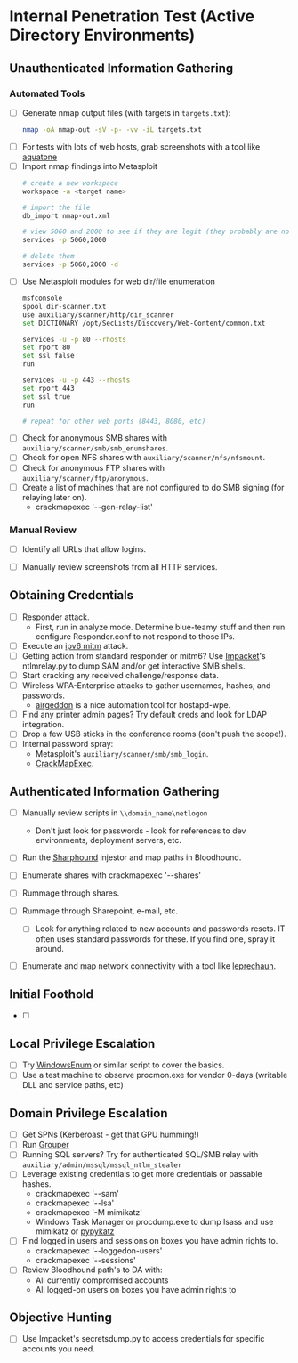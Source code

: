 # Internal Penetration Test (Active Directory Environments)

## Unauthenticated Information Gathering

### Automated Tools
- [ ] Generate nmap output files (with targets in `targets.txt`):
    ```sh
    nmap -oA nmap-out -sV -p- -vv -iL targets.txt
    ```
- [ ] For tests with lots of web hosts, grab screenshots with a tool like [aquatone](https://github.com/michenriksen/aquatone)
- [ ] Import nmap findings into Metasploit
    ```sh
    # create a new workspace
    workspace -a <target name>
    
    # import the file
    db_import nmap-out.xml
    
    # view 5060 and 2000 to see if they are legit (they probably are not)
    services -p 5060,2000
    
    # delete them
    services -p 5060,2000 -d
    ```
- [ ] Use Metasploit modules for web dir/file enumeration
    ```sh
    msfconsole
    spool dir-scanner.txt
    use auxiliary/scanner/http/dir_scanner
    set DICTIONARY /opt/SecLists/Discovery/Web-Content/common.txt
    
    services -u -p 80 --rhosts
    set rport 80
    set ssl false
    run
    
    services -u -p 443 --rhosts
    set rport 443
    set ssl true
    run
    
    # repeat for other web ports (8443, 8080, etc)
    ```
- [ ] Check for anonymous SMB shares with `auxiliary/scanner/smb/smb_enumshares`.
- [ ] Check for open NFS shares with `auxiliary/scanner/nfs/nfsmount`.
- [ ] Check for anonymous FTP shares with `auxiliary/scanner/ftp/anonymous`.
- [ ] Create a list of machines that are not configured to do SMB signing (for relaying later on).
    - crackmapexec '--gen-relay-list'

### Manual Review
- [ ] Identify all URLs that allow logins.
- [ ] Manually review screenshots from all HTTP services.


## Obtaining Credentials
- [ ] Responder attack.
    - First, run in analyze mode. Determine blue-teamy stuff and then run configure Responder.conf to not respond to those IPs.
- [ ] Execute an [ipv6 mitm](https://github.com/fox-it/mitm6) attack.
- [ ] Getting action from standard responder or mitm6? Use [Impacket](https://github.com/SecureAuthCorp/impacket)'s ntlmrelay.py to dump SAM and/or get interactive SMB shells.
- [ ] Start cracking any received challenge/response data.
- [ ] Wireless WPA-Enterprise attacks to gather usernames, hashes, and passwords.
    - [airgeddon](https://github.com/v1s1t0r1sh3r3/airgeddon) is a nice automation tool for hostapd-wpe.
- [ ] Find any printer admin pages? Try default creds and look for LDAP integration.
- [ ] Drop a few USB sticks in the conference rooms (don't push the scope!).
- [ ] Internal password spray:
    - Metasploit's `auxiliary/scanner/smb/smb_login`.
    - [CrackMapExec](https://github.com/byt3bl33d3r/CrackMapExec).
    

## Authenticated Information Gathering
- [ ] Manually review scripts in `\\domain_name\netlogon`
    - Don't just look for passwords - look for references to dev environments, deployment servers, etc.
- [ ] Run the [Sharphound](https://github.com/BloodHoundAD/SharpHound) injestor and map paths in Bloodhound.
- [ ] Enumerate shares with crackmapexec '--shares'
- [ ] Rummage through shares.
- [ ] Rummage through Sharepoint, e-mail, etc.
    - [ ] Look for anything related to new accounts and passwords resets. IT often uses standard passwords for these. If you find one, spray it around.
- [ ] Enumerate and map network connectivity with a tool like [leprechaun](https://blog.vonahi.io/post-exploitation-with-leprechaun/).


## Initial Foothold
- [ ] 

## Local Privilege Escalation
- [ ] Try [WindowsEnum](https://github.com/absolomb/WindowsEnum) or similar script to cover the basics.
- [ ] Use a test machine to observe procmon.exe for vendor 0-days (writable DLL and service paths, etc)

## Domain Privilege Escalation
- [ ] Get SPNs (Kerberoast - get that GPU humming!)
- [ ] Run [Grouper](https://github.com/l0ss/Grouper2)
- [ ] Running SQL servers? Try for authenticated SQL/SMB relay with `auxiliary/admin/mssql/mssql_ntlm_stealer`
- [ ] Leverage existing credentials to get more credentials or passable hashes.
    - crackmapexec '--sam'
    - crackmapexec '--lsa'
    - crackmapexec '-M mimikatz'
    - Windows Task Manager or procdump.exe to dump lsass and use mimikatz or [pypykatz](https://github.com/skelsec/pypykatz)
- [ ] Find logged in users  and sessions on boxes you have admin rights to.
    - crackmapexec '--loggedon-users'
    - crackmapexec '--sessions'
- [ ] Review Bloodhound path's to DA with:
    - All currently compromised accounts
    - All logged-on users on boxes you have admin rights to


## Objective Hunting
- [ ] Use Impacket's secretsdump.py to access credentials for specific accounts you need.
